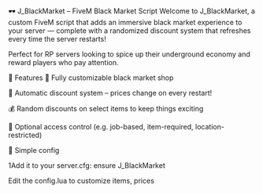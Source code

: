 🕶️ J_BlackMarket – FiveM Black Market Script
Welcome to J_BlackMarket, a custom FiveM script that adds an immersive black market experience to your server — complete with a randomized discount system that refreshes every time the server restarts!

Perfect for RP servers looking to spice up their underground economy and reward players who pay attention.

💼 Features
🛒 Fully customizable black market shop

🔁 Automatic discount system – prices change on every restart!

💰 Random discounts on select items to keep things exciting

🔐 Optional access control (e.g. job-based, item-required, location-restricted)

🧠 Simple config 

1Add it to your server.cfg:
ensure J_BlackMarket

Edit the config.lua to customize items, prices